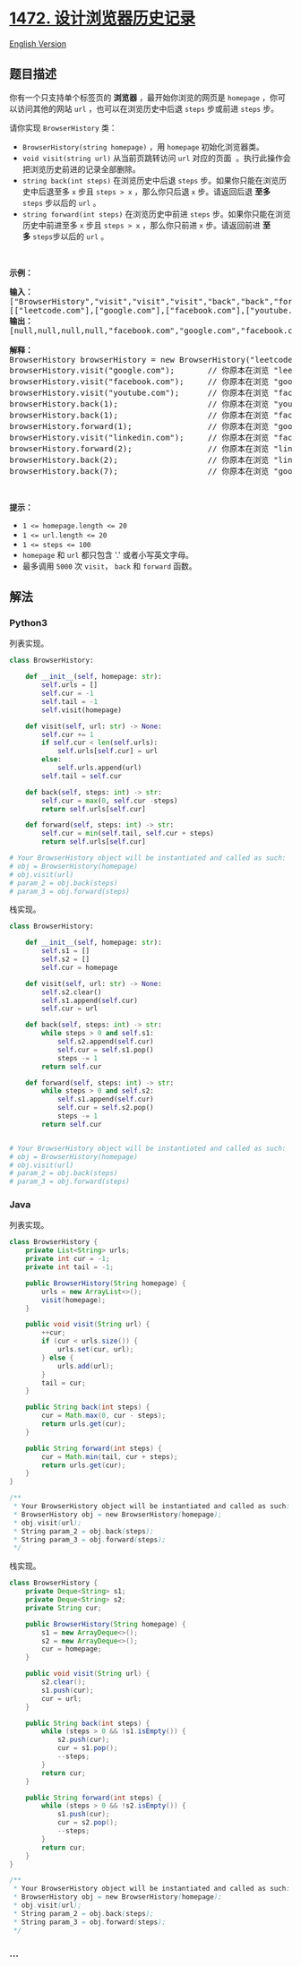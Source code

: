 # [1472. 设计浏览器历史记录](https://leetcode-cn.com/problems/design-browser-history)

[English Version](https://github.com/yanglr/leetcode-ac/blob/master/assets/1400-1499/1472.Design%20Browser%20History/README_EN.md)

## 题目描述

<!-- 这里写题目描述 -->

<p>你有一个只支持单个标签页的 <strong>浏览器</strong>&nbsp;，最开始你浏览的网页是&nbsp;<code>homepage</code>&nbsp;，你可以访问其他的网站&nbsp;<code>url</code>&nbsp;，也可以在浏览历史中后退&nbsp;<code>steps</code>&nbsp;步或前进&nbsp;<code>steps</code>&nbsp;步。</p>

<p>请你实现&nbsp;<code>BrowserHistory</code> 类：</p>

<ul>
	<li><code>BrowserHistory(string homepage)</code>&nbsp;，用&nbsp;<code>homepage</code>&nbsp;初始化浏览器类。</li>
	<li><code>void visit(string url)</code>&nbsp;从当前页跳转访问 <code>url</code> 对应的页面&nbsp;&nbsp;。执行此操作会把浏览历史前进的记录全部删除。</li>
	<li><code>string back(int steps)</code>&nbsp;在浏览历史中后退&nbsp;<code>steps</code>&nbsp;步。如果你只能在浏览历史中后退至多&nbsp;<code>x</code> 步且&nbsp;<code>steps &gt; x</code>&nbsp;，那么你只后退&nbsp;<code>x</code>&nbsp;步。请返回后退 <strong>至多</strong> <code>steps</code>&nbsp;步以后的&nbsp;<code>url</code>&nbsp;。</li>
	<li><code>string forward(int steps)</code>&nbsp;在浏览历史中前进&nbsp;<code>steps</code>&nbsp;步。如果你只能在浏览历史中前进至多&nbsp;<code>x</code>&nbsp;步且&nbsp;<code>steps &gt; x</code>&nbsp;，那么你只前进 <code>x</code>&nbsp;步。请返回前进&nbsp;<strong>至多</strong>&nbsp;<code>steps</code>步以后的 <code>url</code>&nbsp;。</li>
</ul>

<p>&nbsp;</p>

<p><strong>示例：</strong></p>

<pre><strong>输入：</strong>
[&quot;BrowserHistory&quot;,&quot;visit&quot;,&quot;visit&quot;,&quot;visit&quot;,&quot;back&quot;,&quot;back&quot;,&quot;forward&quot;,&quot;visit&quot;,&quot;forward&quot;,&quot;back&quot;,&quot;back&quot;]
[[&quot;leetcode.com&quot;],[&quot;google.com&quot;],[&quot;facebook.com&quot;],[&quot;youtube.com&quot;],[1],[1],[1],[&quot;linkedin.com&quot;],[2],[2],[7]]
<strong>输出：</strong>
[null,null,null,null,&quot;facebook.com&quot;,&quot;google.com&quot;,&quot;facebook.com&quot;,null,&quot;linkedin.com&quot;,&quot;google.com&quot;,&quot;leetcode.com&quot;]

<strong>解释：</strong>
BrowserHistory browserHistory = new BrowserHistory(&quot;leetcode.com&quot;);
browserHistory.visit(&quot;google.com&quot;);       // 你原本在浏览 &quot;leetcode.com&quot; 。访问 &quot;google.com&quot;
browserHistory.visit(&quot;facebook.com&quot;);     // 你原本在浏览 &quot;google.com&quot; 。访问 &quot;facebook.com&quot;
browserHistory.visit(&quot;youtube.com&quot;);      // 你原本在浏览 &quot;facebook.com&quot; 。访问 &quot;youtube.com&quot;
browserHistory.back(1);                   // 你原本在浏览 &quot;youtube.com&quot; ，后退到 &quot;facebook.com&quot; 并返回 &quot;facebook.com&quot;
browserHistory.back(1);                   // 你原本在浏览 &quot;facebook.com&quot; ，后退到 &quot;google.com&quot; 并返回 &quot;google.com&quot;
browserHistory.forward(1);                // 你原本在浏览 &quot;google.com&quot; ，前进到 &quot;facebook.com&quot; 并返回 &quot;facebook.com&quot;
browserHistory.visit(&quot;linkedin.com&quot;);     // 你原本在浏览 &quot;facebook.com&quot; 。 访问 &quot;linkedin.com&quot;
browserHistory.forward(2);                // 你原本在浏览 &quot;linkedin.com&quot; ，你无法前进任何步数。
browserHistory.back(2);                   // 你原本在浏览 &quot;linkedin.com&quot; ，后退两步依次先到 &quot;facebook.com&quot; ，然后到 &quot;google.com&quot; ，并返回 &quot;google.com&quot;
browserHistory.back(7);                   // 你原本在浏览 &quot;google.com&quot;， 你只能后退一步到 &quot;leetcode.com&quot; ，并返回 &quot;leetcode.com&quot;
</pre>

<p>&nbsp;</p>

<p><strong>提示：</strong></p>

<ul>
	<li><code>1 &lt;= homepage.length &lt;= 20</code></li>
	<li><code>1 &lt;= url.length &lt;= 20</code></li>
	<li><code>1 &lt;= steps &lt;= 100</code></li>
	<li><code>homepage</code> 和&nbsp;<code>url</code>&nbsp;都只包含&nbsp;&#39;.&#39; 或者小写英文字母。</li>
	<li>最多调用&nbsp;<code>5000</code>&nbsp;次&nbsp;<code>visit</code>，&nbsp;<code>back</code>&nbsp;和&nbsp;<code>forward</code>&nbsp;函数。</li>
</ul>

## 解法

<!-- 这里可写通用的实现逻辑 -->

<!-- tabs:start -->

### **Python3**

<!-- 这里可写当前语言的特殊实现逻辑 -->

列表实现。

```python
class BrowserHistory:

    def __init__(self, homepage: str):
        self.urls = []
        self.cur = -1
        self.tail = -1
        self.visit(homepage)

    def visit(self, url: str) -> None:
        self.cur += 1
        if self.cur < len(self.urls):
            self.urls[self.cur] = url
        else:
            self.urls.append(url)
        self.tail = self.cur

    def back(self, steps: int) -> str:
        self.cur = max(0, self.cur -steps)
        return self.urls[self.cur]

    def forward(self, steps: int) -> str:
        self.cur = min(self.tail, self.cur + steps)
        return self.urls[self.cur]

# Your BrowserHistory object will be instantiated and called as such:
# obj = BrowserHistory(homepage)
# obj.visit(url)
# param_2 = obj.back(steps)
# param_3 = obj.forward(steps)
```

栈实现。

```python
class BrowserHistory:

    def __init__(self, homepage: str):
        self.s1 = []
        self.s2 = []
        self.cur = homepage

    def visit(self, url: str) -> None:
        self.s2.clear()
        self.s1.append(self.cur)
        self.cur = url

    def back(self, steps: int) -> str:
        while steps > 0 and self.s1:
            self.s2.append(self.cur)
            self.cur = self.s1.pop()
            steps -= 1
        return self.cur

    def forward(self, steps: int) -> str:
        while steps > 0 and self.s2:
            self.s1.append(self.cur)
            self.cur = self.s2.pop()
            steps -= 1
        return self.cur


# Your BrowserHistory object will be instantiated and called as such:
# obj = BrowserHistory(homepage)
# obj.visit(url)
# param_2 = obj.back(steps)
# param_3 = obj.forward(steps)
```

### **Java**

<!-- 这里可写当前语言的特殊实现逻辑 -->

列表实现。

```java
class BrowserHistory {
    private List<String> urls;
    private int cur = -1;
    private int tail = -1;

    public BrowserHistory(String homepage) {
        urls = new ArrayList<>();
        visit(homepage);
    }

    public void visit(String url) {
        ++cur;
        if (cur < urls.size()) {
            urls.set(cur, url);
        } else {
            urls.add(url);
        }
        tail = cur;
    }

    public String back(int steps) {
        cur = Math.max(0, cur - steps);
        return urls.get(cur);
    }

    public String forward(int steps) {
        cur = Math.min(tail, cur + steps);
        return urls.get(cur);
    }
}

/**
 * Your BrowserHistory object will be instantiated and called as such:
 * BrowserHistory obj = new BrowserHistory(homepage);
 * obj.visit(url);
 * String param_2 = obj.back(steps);
 * String param_3 = obj.forward(steps);
 */
```

栈实现。

```java
class BrowserHistory {
    private Deque<String> s1;
    private Deque<String> s2;
    private String cur;

    public BrowserHistory(String homepage) {
        s1 = new ArrayDeque<>();
        s2 = new ArrayDeque<>();
        cur = homepage;
    }

    public void visit(String url) {
        s2.clear();
        s1.push(cur);
        cur = url;
    }

    public String back(int steps) {
        while (steps > 0 && !s1.isEmpty()) {
            s2.push(cur);
            cur = s1.pop();
            --steps;
        }
        return cur;
    }

    public String forward(int steps) {
        while (steps > 0 && !s2.isEmpty()) {
            s1.push(cur);
            cur = s2.pop();
            --steps;
        }
        return cur;
    }
}

/**
 * Your BrowserHistory object will be instantiated and called as such:
 * BrowserHistory obj = new BrowserHistory(homepage);
 * obj.visit(url);
 * String param_2 = obj.back(steps);
 * String param_3 = obj.forward(steps);
 */
```

### **...**

```

```

<!-- tabs:end -->
